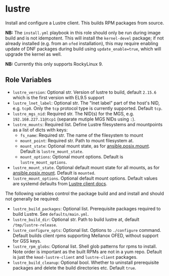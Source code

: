 # lustre

Install and configure a Lustre client. This builds RPM packages from source.

**NB:** The `install.yml` playbook in this role should only be run during image build and is not idempotent. This will install the `kernel-devel` package; if not already installed (e.g. from an `ofed` installation), this may require enabling update of DNF packages during build using `update_enable=true`, which will upgrade the kernel as well.

**NB:** Currently this only supports RockyLinux 9.

## Role Variables

- `lustre_version`: Optional str. Version of lustre to build, default `2.15.6` which is the first version with EL9.5 support
- `lustre_lnet_label`: Optional str. The "lnet label" part of the host's NID, e.g. `tcp0`. Only the `tcp` protocol type is currently supported. Default `tcp`.
- `lustre_mgs_nid`: Required str. The NID(s) for the MGS, e.g. `192.168.227.11@tcp1` (separate mutiple MGS NIDs using `:`).
- `lustre_mounts`: Required list. Define Lustre filesystems and mountpoints as a list of dicts with keys:
    - `fs_name`: Required str. The name of the filesystem to mount
    - `mount_point`: Required str. Path to mount filesystem at.
    - `mount_state`: Optional mount state, as for [ansible.posix.mount](https://docs.ansible.com/ansible/latest/collections/ansible/posix/mount_module.html#parameter-state). Default is `lustre_mount_state`.
    - `mount_options`: Optional mount options. Default is `lustre_mount_options`.
- `lustre_mount_state`. Optional default mount state for all mounts, as for [ansible.posix.mount](https://docs.ansible.com/ansible/latest/collections/ansible/posix/mount_module.html#parameter-state). Default is `mounted`.
- `lustre_mount_options`. Optional default mount options. Default values are systemd defaults from [Lustre client docs](http://wiki.lustre.org/Mounting_a_Lustre_File_System_on_Client_Nodes).

The following variables control the package build and and install and should not generally be required:
- `lustre_build_packages`: Optional list. Prerequisite packages required to build Lustre. See `defaults/main.yml`.
- `lustre_build_dir`: Optional str. Path to build lustre at, default `/tmp/lustre-release`.
- `lustre_configure_opts`: Optional list. Options to `./configure` command. Default builds client rpms supporting Mellanox OFED, without support for GSS keys.
- `lustre_rpm_globs`: Optional list. Shell glob patterns for rpms to install. Note order is important as the built RPMs are not in a yum repo. Default is just the `kmod-lustre-client` and `lustre-client` packages.
- `lustre_build_cleanup`: Optional bool. Whether to uninstall prerequisite packages and delete the build directories etc. Default `true`.
